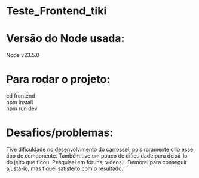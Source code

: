 # Teste_Frontend_tiki

# Versão do Node usada:
Node v23.5.0

# Para rodar o projeto:
cd frontend  
npm install  
npm run dev  

# Desafios/problemas:
Tive dificuldade no desenvolvimento do carrossel, pois raramente crio esse tipo de componente. Também tive um pouco de dificuldade para deixá-lo do jeito que ficou. Pesquisei em fóruns, vídeos... Demorei para conseguir ajustá-lo, mas fiquei satisfeito com o resultado.


